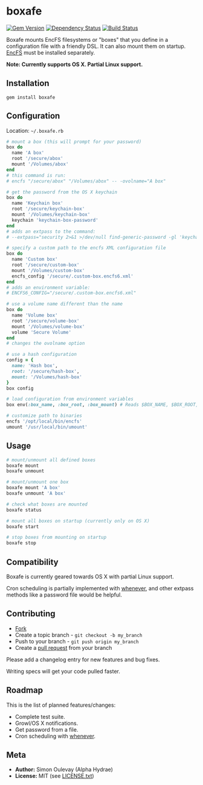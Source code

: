 # boxafe

[![Gem Version](https://badge.fury.io/rb/boxafe.png)](http://badge.fury.io/rb/boxafe)
[![Dependency Status](https://gemnasium.com/AlphaHydrae/boxafe.png)](https://gemnasium.com/AlphaHydrae/boxafe)
[![Build Status](https://secure.travis-ci.org/AlphaHydrae/boxafe.png)](http://travis-ci.org/AlphaHydrae/boxafe)

Boxafe mounts EncFS filesystems or "boxes" that you define in a configuration file with a friendly DSL.
It can also mount them on startup. [EncFS](http://www.arg0.net/encfs) must be installed separately.

**Note: Currently supports OS X. Partial Linux support.**

## Installation

    gem install boxafe

## Configuration

Location: `~/.boxafe.rb`

```rb
# mount a box (this will prompt for your password)
box do
  name 'A box'
  root '/secure/abox'
  mount '/Volumes/abox'
end
# this command is run:
# encfs "/secure/abox" "/Volumes/abox" -- -ovolname="A box"

# get the password from the OS X keychain
box do
  name 'Keychain box'
  root '/secure/keychain-box'
  mount '/Volumes/keychain-box'
  keychain 'keychain-box-password'
end
# adds an extpass to the command:
# --extpass="security 2>&1 >/dev/null find-generic-password -gl 'keychain-box-password'

# specify a custom path to the encfs XML configuration file
box do
  name 'Custom box'
  root '/secure/custom-box'
  mount '/Volumes/custom-box'
  encfs_config '/secure/.custom-box.encfs6.xml'
end
# adds an environment variable:
# ENCFS6_CONFIG="/secure/.custom-box.encfs6.xml"

# use a volume name different than the name
box do
  name 'Volume box'
  root '/secure/volume-box'
  mount '/Volumes/volume-box'
  volume 'Secure Volume'
end
# changes the ovolname option

# use a hash configuration
config = {
  name: 'Hash box',
  root: '/secure/hash-box',
  mount: '/Volumes/hash-box'
}
box config

# load configuration from environment variables
box env(:box_name, :box_root, :box_mount) # Reads $BOX_NAME, $BOX_ROOT, $BOX_MOUNT

# customize path to binaries
encfs '/opt/local/bin/encfs'
umount '/usr/local/bin/umount'
```

## Usage

```bash
# mount/unmount all defined boxes
boxafe mount
boxafe unmount

# mount/unmount one box
boxafe mount 'A box'
boxafe unmount 'A box'

# check what boxes are mounted
boxafe status

# mount all boxes on startup (currently only on OS X)
boxafe start

# stop boxes from mounting on startup
boxafe stop
```

## Compatibility

Boxafe is currently geared towards OS X with partial Linux support.

Cron scheduling is partially implemented with [whenever](https://github.com/javan/whenever),
and other extpass methods like a password file would be helpful.

## Contributing

* [Fork](https://help.github.com/articles/fork-a-repo)
* Create a topic branch - `git checkout -b my_branch`
* Push to your branch - `git push origin my_branch`
* Create a [pull request](http://help.github.com/pull-requests/) from your branch

Please add a changelog entry for new features and bug fixes.

Writing specs will get your code pulled faster.

## Roadmap

This is the list of planned features/changes:

* Complete test suite.
* Growl/OS X notifications.
* Get password from a file.
* Cron scheduling with [whenever](https://github.com/javan/whenever).

## Meta

* **Author:** Simon Oulevay (Alpha Hydrae)
* **License:** MIT (see [LICENSE.txt](https://raw.github.com/AlphaHydrae/boxafe/master/LICENSE.txt))
